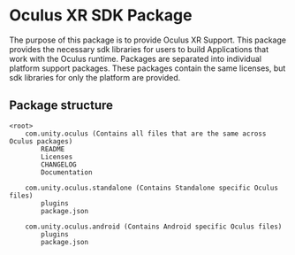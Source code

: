 # Oculus XR SDK Package

The purpose of this package is to provide Oculus XR Support. This package provides the necessary sdk libraries for users to build Applications that work with the Oculus runtime.
Packages are separated into individual platform support packages. These packages contain the same licenses, but sdk libraries for only the platform are provided.

## Package structure

```
<root>
	com.unity.oculus (Contains all files that are the same across Oculus packages)
		README
		Licenses
		CHANGELOG
		Documentation

	com.unity.oculus.standalone (Contains Standalone specific Oculus files)
		plugins
		package.json

	com.unity.oculus.android (Contains Android specific Oculus files)
		plugins
		package.json
```
